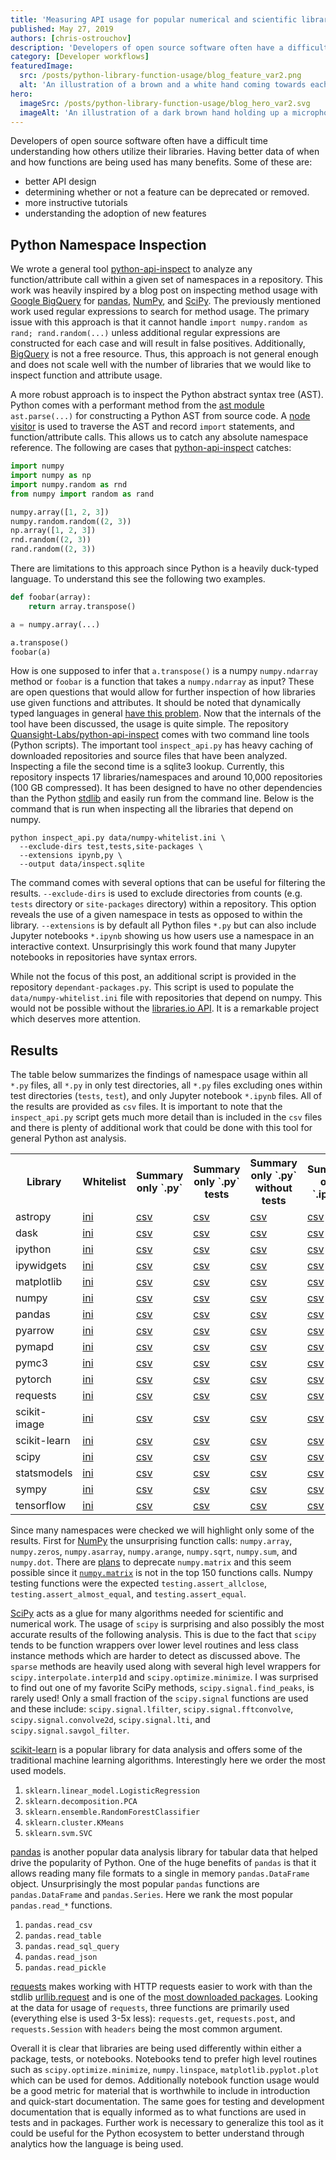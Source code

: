 ```yaml
---
title: 'Measuring API usage for popular numerical and scientific libraries'
published: May 27, 2019
authors: [chris-ostrouchov]
description: 'Developers of open source software often have a difficult time understanding how others utilize their libraries. Having better data of when and how functions are being used has many benefits.'
category: [Developer workflows]
featuredImage:
  src: /posts/python-library-function-usage/blog_feature_var2.png
  alt: 'An illustration of a brown and a white hand coming towards each other to pass a business card with the logo of Quansight Labs.'
hero:
  imageSrc: /posts/python-library-function-usage/blog_hero_var2.svg
  imageAlt: 'An illustration of a dark brown hand holding up a microphone, with some graphical elements highlighting the top of the microphone.'
---
```


Developers of open source software often have a difficult time
understanding how others utilize their libraries. Having better data of
when and how functions are being used has many benefits. Some of these
are:

- better API design
- determining whether or not a feature can be deprecated or removed.
- more instructive tutorials
- understanding the adoption of new features

## Python Namespace Inspection

We wrote a general tool
[python-api-inspect](https://github.com/Quansight-Labs/python-api-inspect)
to analyze any function/attribute call within a given set of
namespaces in a repository. This work was heavily inspired by a blog
post on inspecting method usage with
[Google BigQuery](https://galeascience.wordpress.com/2016/08/10/top-10-pandas-numpy-and-scipy-functions-on-github/)
for [pandas](https://pandas.pydata.org/),
[NumPy](https://www.numpy.org/), and
[SciPy](https://www.scipy.org/). The previously mentioned work used
regular expressions to search for method usage. The primary issue with
this approach is that it cannot handle `import numpy.random as rand; rand.random(...)` unless additional regular expressions are
constructed for each case and will result in false
positives. Additionally,
[BigQuery](https://cloud.google.com/bigquery/) is not a free resource.
Thus, this approach is not general enough and does not scale well with
the number of libraries that we would like to inspect function and
attribute usage.

A more robust approach is to inspect the Python abstract syntax tree
(AST). Python comes with a performant method from the [ast
module](https://docs.python.org/3/library/ast.html) `ast.parse(...)`
for constructing a Python AST from source code. A [node
visitor](https://docs.python.org/3/library/ast.html#ast.NodeVisitor)
is used to traverse the AST and record `import` statements, and
function/attribute calls. This allows us to catch any absolute
namespace reference. The following are cases that
[python-api-inspect](https://github.com/Quansight-Labs/python-api-inspect)
catches:

```python
import numpy
import numpy as np
import numpy.random as rnd
from numpy import random as rand

numpy.array([1, 2, 3])
numpy.random.random((2, 3))
np.array([1, 2, 3])
rnd.random((2, 3))
rand.random((2, 3))
```

There are limitations to this approach since Python is a heavily
duck-typed language. To understand this see the following two
examples.

```python
def foobar(array):
    return array.transpose()

a = numpy.array(...)

a.transpose()
foobar(a)
```

How is one supposed to infer that `a.transpose()` is a numpy
`numpy.ndarray` method or `foobar` is a function that takes a
`numpy.ndarray` as input? These are open questions that would allow
for further inspection of how libraries use given functions and
attributes. It should be noted that dynamically typed languages in
general [have this
problem](https://softwareengineering.stackexchange.com/questions/221615/why-do-dynamic-languages-make-it-more-difficult-to-maintain-large-codebases). Now
that the internals of the tool have been discussed, the usage is quite
simple. The repository
[Quansight-Labs/python-api-inspect](https://github.com/Quansight-Labs/python-api-inspect)
comes with two command line tools (Python scripts). The important tool
`inspect_api.py` has heavy caching of downloaded repositories and
source files that have been analyzed. Inspecting a file the second
time is a sqlite3 lookup. Currently, this repository inspects 17
libraries/namespaces and around 10,000 repositories (100 GB
compressed). It has been designed to have no other dependencies than
the Python [stdlib](https://docs.python.org/3/library/) and easily run
from the command line. Below is the command that is run when
inspecting all the libraries that depend on numpy.

```shell
python inspect_api.py data/numpy-whitelist.ini \
  --exclude-dirs test,tests,site-packages \
  --extensions ipynb,py \
  --output data/inspect.sqlite
```

The command comes with several options that can be useful for
filtering the results. `--exclude-dirs` is used to exclude directories
from counts (e.g. `tests` directory or `site-packages` directory)
within a repository. This option reveals the use of a given namespace
in tests as opposed to within the library. `--extensions` is by
default all Python files `*.py` but can also include Jupyter notebooks
`*.ipynb` showing us how users use a namespace in an interactive
context. Unsurprisingly this work found that many Jupyter notebooks in
repositories have syntax errors.

While not the focus of this post, an additional script is provided in
the repository `dependant-packages.py`. This script is used to
populate the `data/numpy-whitelist.ini` file with repositories that
depend on numpy. This would not be possible without the [libraries.io
API](https://libraries.io/api). It is a remarkable project which
deserves more attention.

## Results

The table below summarizes the findings of namespace usage within all
`*.py` files, all `*.py` in only test directories, all `*.py` files
excluding ones within test directories (`tests`, `test`), and only
Jupyter notebook `*.ipynb` files. All of the results are provided as
`csv` files. It is important to note that the `inspect_api.py` script
gets much more detail than is included in the `csv` files and there is
plenty of additional work that could be done with this tool for
general Python ast analysis.

<table>
<tr>
  <th>Library</th>
  <th>Whitelist</th>
  <th>Summary only `.py`</th>
  <th>Summary only `.py` tests</th>
  <th>Summary only `.py` without tests</th>
  <th>Summary only `.ipynb`</th>
</tr>
<tr>
  <td>astropy</td>
  <td><a href="https://github.com/costrouc/python-api-inspect/blob/master/data/whitelist/astropy-whitelist.ini">ini</a></td>
  <td><a href="https://github.com/costrouc/python-api-inspect/blob/master/data/csv/astropy-summary.csv">csv</a></td>
  <td><a href="https://github.com/costrouc/python-api-inspect/blob/master/data/csv/astropy-summary-tests.csv">csv</a></td>
  <td><a href="https://github.com/costrouc/python-api-inspect/blob/master/data/csv/astropy-summary-without-tests.csv">csv</a></td>
  <td><a href="https://github.com/costrouc/python-api-inspect/blob/master/data/csv/astropy-summary-notebooks.csv">csv</a></td>
</tr>
<tr>
  <td>dask</td>
  <td><a href="https://github.com/costrouc/python-api-inspect/blob/master/data/whitelist/dask-whitelist.ini">ini</a></td>
  <td><a href="https://github.com/costrouc/python-api-inspect/blob/master/data/csv/dask-summary.csv">csv</a></td>
  <td><a href="https://github.com/costrouc/python-api-inspect/blob/master/data/csv/dask-summary-tests.csv">csv</a></td>
  <td><a href="https://github.com/costrouc/python-api-inspect/blob/master/data/csv/dask-summary-without-tests.csv">csv</a></td>
  <td><a href="https://github.com/costrouc/python-api-inspect/blob/master/data/csv/dask-summary-notebooks.csv">csv</a></td>
</tr>
<tr>
  <td>ipython</td>
  <td><a href="https://github.com/costrouc/python-api-inspect/blob/master/data/whitelist/ipython-whitelist.ini">ini</a></td>
  <td><a href="https://github.com/costrouc/python-api-inspect/blob/master/data/csv/ipython-summary.csv">csv</a></td>
  <td><a href="https://github.com/costrouc/python-api-inspect/blob/master/data/csv/ipython-summary-tests.csv">csv</a></td>
  <td><a href="https://github.com/costrouc/python-api-inspect/blob/master/data/csv/ipython-summary-without-tests.csv">csv</a></td>
  <td><a href="https://github.com/costrouc/python-api-inspect/blob/master/data/csv/ipython-summary-notebooks.csv">csv</a></td>
</tr>
<tr>
  <td>ipywidgets</td>
  <td><a href="https://github.com/costrouc/python-api-inspect/blob/master/data/whitelist/ipywidgets-whitelist.ini">ini</a></td>
  <td><a href="https://github.com/costrouc/python-api-inspect/blob/master/data/csv/ipywidgets-summary.csv">csv</a></td>
  <td><a href="https://github.com/costrouc/python-api-inspect/blob/master/data/csv/ipywidgets-summary-tests.csv">csv</a></td>
  <td><a href="https://github.com/costrouc/python-api-inspect/blob/master/data/csv/ipywidgets-summary-without-tests.csv">csv</a></td>
  <td><a href="https://github.com/costrouc/python-api-inspect/blob/master/data/csv/ipywidgets-summary-notebooks.csv">csv</a></td>
</tr>
<tr>
  <td>matplotlib</td>
  <td><a href="https://github.com/costrouc/python-api-inspect/blob/master/data/whitelist/matplotlib-whitelist.ini">ini</a></td>
  <td><a href="https://github.com/costrouc/python-api-inspect/blob/master/data/csv/matplotlib-summary.csv">csv</a></td>
  <td><a href="https://github.com/costrouc/python-api-inspect/blob/master/data/csv/matplotlib-summary-tests.csv">csv</a></td>
  <td><a href="https://github.com/costrouc/python-api-inspect/blob/master/data/csv/matplotlib-summary-without-tests.csv">csv</a></td>
  <td><a href="https://github.com/costrouc/python-api-inspect/blob/master/data/csv/matplotlib-summary-notebooks.csv">csv</a></td>
</tr>
<tr>
  <td>numpy</td>
  <td><a href="https://github.com/costrouc/python-api-inspect/blob/master/data/whitelist/numpy-whitelist.ini">ini</a></td>
  <td><a href="https://github.com/costrouc/python-api-inspect/blob/master/data/csv/numpy-summary.csv">csv</a></td>
  <td><a href="https://github.com/costrouc/python-api-inspect/blob/master/data/csv/numpy-summary-tests.csv">csv</a></td>
  <td><a href="https://github.com/costrouc/python-api-inspect/blob/master/data/csv/numpy-summary-without-tests.csv">csv</a></td>
  <td><a href="https://github.com/costrouc/python-api-inspect/blob/master/data/csv/numpy-summary-notebooks.csv">csv</a></td>
</tr>
<tr>
  <td>pandas</td>
  <td><a href="https://github.com/costrouc/python-api-inspect/blob/master/data/whitelist/pandas-whitelist.ini">ini</a></td>
  <td><a href="https://github.com/costrouc/python-api-inspect/blob/master/data/csv/pandas-summary.csv">csv</a></td>
  <td><a href="https://github.com/costrouc/python-api-inspect/blob/master/data/csv/pandas-summary-tests.csv">csv</a></td>
  <td><a href="https://github.com/costrouc/python-api-inspect/blob/master/data/csv/pandas-summary-without-tests.csv">csv</a></td>
  <td><a href="https://github.com/costrouc/python-api-inspect/blob/master/data/csv/pandas-summary-notebooks.csv">csv</a></td>
</tr>
<tr>
  <td>pyarrow</td>
  <td><a href="https://github.com/costrouc/python-api-inspect/blob/master/data/whitelist/pyarrow-whitelist.ini">ini</a></td>
  <td><a href="https://github.com/costrouc/python-api-inspect/blob/master/data/csv/pyarrow-summary.csv">csv</a></td>
  <td><a href="https://github.com/costrouc/python-api-inspect/blob/master/data/csv/pyarrow-summary-tests.csv">csv</a></td>
  <td><a href="https://github.com/costrouc/python-api-inspect/blob/master/data/csv/pyarrow-summary-without-tests.csv">csv</a></td>
  <td><a href="https://github.com/costrouc/python-api-inspect/blob/master/data/csv/pyarrow-summary-notebooks.csv">csv</a></td>
</tr>
<tr>
  <td>pymapd</td>
  <td><a href="https://github.com/costrouc/python-api-inspect/blob/master/data/whitelist/pymapd-whitelist.ini">ini</a></td>
  <td><a href="https://github.com/costrouc/python-api-inspect/blob/master/data/csv/pymapd-summary.csv">csv</a></td>
  <td><a href="https://github.com/costrouc/python-api-inspect/blob/master/data/csv/pymapd-summary-tests.csv">csv</a></td>
  <td><a href="https://github.com/costrouc/python-api-inspect/blob/master/data/csv/pymapd-summary-without-tests.csv">csv</a></td>
  <td><a href="https://github.com/costrouc/python-api-inspect/blob/master/data/csv/pymapd-summary-notebooks.csv">csv</a></td>
</tr>
<tr>
  <td>pymc3</td>
  <td><a href="https://github.com/costrouc/python-api-inspect/blob/master/data/whitelist/pymc3-whitelist.ini">ini</a></td>
  <td><a href="https://github.com/costrouc/python-api-inspect/blob/master/data/csv/pymc3-summary.csv">csv</a></td>
  <td><a href="https://github.com/costrouc/python-api-inspect/blob/master/data/csv/pymc3-summary-tests.csv">csv</a></td>
  <td><a href="https://github.com/costrouc/python-api-inspect/blob/master/data/csv/pymc3-summary-without-tests.csv">csv</a></td>
  <td><a href="https://github.com/costrouc/python-api-inspect/blob/master/data/csv/pymc3-summary-notebooks.csv">csv</a></td>
</tr>
<tr>
  <td>pytorch</td>
  <td><a href="https://github.com/costrouc/python-api-inspect/blob/master/data/whitelist/pytorch-whitelist.ini">ini</a></td>
  <td><a href="https://github.com/costrouc/python-api-inspect/blob/master/data/csv/pytorch-summary.csv">csv</a></td>
  <td><a href="https://github.com/costrouc/python-api-inspect/blob/master/data/csv/pytorch-summary-tests.csv">csv</a></td>
  <td><a href="https://github.com/costrouc/python-api-inspect/blob/master/data/csv/pytorch-summary-without-tests.csv">csv</a></td>
  <td><a href="https://github.com/costrouc/python-api-inspect/blob/master/data/csv/pytorch-summary-notebooks.csv">csv</a></td>
</tr>
<tr>
  <td>requests</td>
  <td><a href="https://github.com/costrouc/python-api-inspect/blob/master/data/whitelist/requests-whitelist.ini">ini</a></td>
  <td><a href="https://github.com/costrouc/python-api-inspect/blob/master/data/csv/requests-summary.csv">csv</a></td>
  <td><a href="https://github.com/costrouc/python-api-inspect/blob/master/data/csv/requests-summary-tests.csv">csv</a></td>
  <td><a href="https://github.com/costrouc/python-api-inspect/blob/master/data/csv/requests-summary-without-tests.csv">csv</a></td>
  <td><a href="https://github.com/costrouc/python-api-inspect/blob/master/data/csv/requests-summary-notebooks.csv">csv</a></td>
</tr>
<tr>
  <td>scikit-image</td>
  <td><a href="https://github.com/costrouc/python-api-inspect/blob/master/data/whitelist/scikit-image-whitelist.ini">ini</a></td>
  <td><a href="https://github.com/costrouc/python-api-inspect/blob/master/data/csv/scikit-image-summary.csv">csv</a></td>
  <td><a href="https://github.com/costrouc/python-api-inspect/blob/master/data/csv/scikit-image-summary-tests.csv">csv</a></td>
  <td><a href="https://github.com/costrouc/python-api-inspect/blob/master/data/csv/scikit-image-summary-without-tests.csv">csv</a></td>
  <td><a href="https://github.com/costrouc/python-api-inspect/blob/master/data/csv/scikit-image-summary-notebooks.csv">csv</a></td>
</tr>
<tr>
  <td>scikit-learn</td>
  <td><a href="https://github.com/costrouc/python-api-inspect/blob/master/data/whitelist/scikit-learn-whitelist.ini">ini</a></td>
  <td><a href="https://github.com/costrouc/python-api-inspect/blob/master/data/csv/scikit-learn-summary.csv">csv</a></td>
  <td><a href="https://github.com/costrouc/python-api-inspect/blob/master/data/csv/scikit-learn-summary-tests.csv">csv</a></td>
  <td><a href="https://github.com/costrouc/python-api-inspect/blob/master/data/csv/scikit-learn-summary-without-tests.csv">csv</a></td>
  <td><a href="https://github.com/costrouc/python-api-inspect/blob/master/data/csv/scikit-learn-summary-notebooks.csv">csv</a></td>
</tr>
<tr>
  <td>scipy</td>
  <td><a href="https://github.com/costrouc/python-api-inspect/blob/master/data/whitelist/scipy-whitelist.ini">ini</a></td>
  <td><a href="https://github.com/costrouc/python-api-inspect/blob/master/data/csv/scipy-summary.csv">csv</a></td>
  <td><a href="https://github.com/costrouc/python-api-inspect/blob/master/data/csv/scipy-summary-tests.csv">csv</a></td>
  <td><a href="https://github.com/costrouc/python-api-inspect/blob/master/data/csv/scipy-summary-without-tests.csv">csv</a></td>
  <td><a href="https://github.com/costrouc/python-api-inspect/blob/master/data/csv/scipy-summary-notebooks.csv">csv</a></td>
</tr>
<tr>
  <td>statsmodels</td>
  <td><a href="https://github.com/costrouc/python-api-inspect/blob/master/data/whitelist/statsmodels-whitelist.ini">ini</a></td>
  <td><a href="https://github.com/costrouc/python-api-inspect/blob/master/data/csv/statsmodels-summary.csv">csv</a></td>
  <td><a href="https://github.com/costrouc/python-api-inspect/blob/master/data/csv/statsmodels-summary-tests.csv">csv</a></td>
  <td><a href="https://github.com/costrouc/python-api-inspect/blob/master/data/csv/statsmodels-summary-without-tests.csv">csv</a></td>
  <td><a href="https://github.com/costrouc/python-api-inspect/blob/master/data/csv/statsmodels-summary-notebooks.csv">csv</a></td>
</tr>
<tr>
  <td>sympy</td>
  <td><a href="https://github.com/costrouc/python-api-inspect/blob/master/data/whitelist/sympy-whitelist.ini">ini</a></td>
  <td><a href="https://github.com/costrouc/python-api-inspect/blob/master/data/csv/sympy-summary.csv">csv</a></td>
  <td><a href="https://github.com/costrouc/python-api-inspect/blob/master/data/csv/sympy-summary-tests.csv">csv</a></td>
  <td><a href="https://github.com/costrouc/python-api-inspect/blob/master/data/csv/sympy-summary-without-tests.csv">csv</a></td>
  <td><a href="https://github.com/costrouc/python-api-inspect/blob/master/data/csv/sympy-summary-notebooks.csv">csv</a></td>
</tr>
<tr>
  <td>tensorflow</td>
  <td><a href="https://github.com/costrouc/python-api-inspect/blob/master/data/whitelist/tensorflow-whitelist.ini">ini</a></td>
  <td><a href="https://github.com/costrouc/python-api-inspect/blob/master/data/csv/tensorflow-summary.csv">csv</a></td>
  <td><a href="https://github.com/costrouc/python-api-inspect/blob/master/data/csv/tensorflow-summary-tests.csv">csv</a></td>
  <td><a href="https://github.com/costrouc/python-api-inspect/blob/master/data/csv/tensorflow-summary-without-tests.csv">csv</a></td>
  <td><a href="https://github.com/costrouc/python-api-inspect/blob/master/data/csv/tensorflow-summary-notebooks.csv">csv</a></td>
</tr>
</table>

Since many namespaces were checked we will highlight only some of the
results. First for [NumPy](https://github.com/numpy/numpy) the
unsurprising function calls: `numpy.array`, `numpy.zeros`,
`numpy.asarray`, `numpy.arange`, `numpy.sqrt`, `numpy.sum`, and
`numpy.dot`. There are
[plans](https://docs.scipy.org/doc/numpy/reference/generated/numpy.matrix.html#numpy.matrix)
to deprecate `numpy.matrix` and this seem possible since it
[`numpy.matrix`](https://github.com/Quansight-Labs/python-api-inspect/blob/master/data/csv/numpy-summary-without-tests.csv#L515)
is not in the top 150 functions calls. Numpy testing functions were
the expected `testing.assert_allclose`, `testing.assert_almost_equal`,
and `testing.assert_equal`.

[SciPy](https://www.scipy.org/) acts as a glue for many algorithms
needed for scientific and numerical work. The usage of `scipy` is
surprising and also possibly the most accurate results of the
following analysis. This is due to the fact that `scipy` tends to be
function wrappers over lower level routines and less class instance
methods which are harder to detect as discussed above. The `sparse`
methods are heavily used along with several high level wrappers for
`scipy.interpolate.interp1d` and `scipy.optimize.minimize`. I was
surprised to find out one of my favorite SciPy methods,
`scipy.signal.find_peaks`, is rarely used! Only a small fraction of the
`scipy.signal` functions are used and these include:
`scipy.signal.lfilter`, `scipy.signal.fftconvolve`,
`scipy.signal.convolve2d`, `scipy.signal.lti`, and
`scipy.signal.savgol_filter`.

[scikit-learn](https://scikit-learn.org/stable/) is a popular library
for data analysis and offers some of the traditional machine learning
algorithms. Interestingly here we order the most used models.

1. `sklearn.linear_model.LogisticRegression`
2. `sklearn.decomposition.PCA`
3. `sklearn.ensemble.RandomForestClassifier`
4. `sklearn.cluster.KMeans`
5. `sklearn.svm.SVC`

[pandas](https://pandas.pydata.org/) is another popular data analysis
library for tabular data that helped drive the popularity of
Python. One of the huge benefits of `pandas` is that it allows reading
many file formats to a single in memory `pandas.DataFrame`
object. Unsurprisingly the most popular `pandas` functions are
`pandas.DataFrame` and `pandas.Series`. Here we rank the most popular
`pandas.read_*` functions.

1. `pandas.read_csv`
2. `pandas.read_table`
3. `pandas.read_sql_query`
4. `pandas.read_json`
5. `pandas.read_pickle`

[requests](https://github.com/kennethreitz/requests) makes working
with HTTP requests easier to work with than the stdlib
[urllib.request](https://docs.python.org/3/library/urllib.request.html)
and is one of the [most downloaded
packages](https://hugovk.github.io/top-pypi-packages/). Looking at the
data for usage of `requests`, three functions are primarily used
(everything else is used 3-5x less): `requests.get`, `requests.post`,
and `requests.Session` with `headers` being the most common argument.

Overall it is clear that libraries are being used differently within
either a package, tests, or notebooks. Notebooks tend to prefer high
level routines such as `scipy.optimize.minimize`, `numpy.linspace`,
`matplotlib.pyplot.plot` which can be used for demos. Additionally
notebook function usage would be a good metric for material that is
worthwhile to include in introduction and quick-start
documentation. The same goes for testing and development documentation
that is equally informed as to what functions are used in tests and in
packages. Further work is necessary to generalize this tool as it
could be useful for the Python ecosystem to better understand through
analytics how the language is being used.
